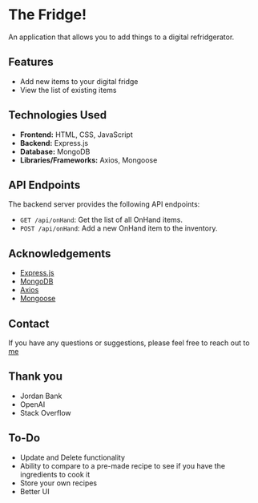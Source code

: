 # The Fridge!

An application that allows you to add things to a digital refridgerator. 

## Features

- Add new items to your digital fridge
- View the list of existing items

## Technologies Used

- **Frontend:** HTML, CSS, JavaScript
- **Backend:** Express.js
- **Database:** MongoDB
- **Libraries/Frameworks:** Axios, Mongoose

## API Endpoints

The backend server provides the following API endpoints:

- `GET /api/onHand`: Get the list of all OnHand items.
- `POST /api/onHand`: Add a new OnHand item to the inventory.

## Acknowledgements

- [Express.js](https://expressjs.com)
- [MongoDB](https://www.mongodb.com)
- [Axios](https://axios-http.com)
- [Mongoose](https://mongoosejs.com)

## Contact

If you have any questions or suggestions, please feel free to reach out to [me](https://github.com/ChristopherErb)

## Thank you
- Jordan Bank
- OpenAI
- Stack Overflow

## To-Do

- Update and Delete functionality
- Ability to compare to a pre-made recipe to see if you have the ingredients to cook it
- Store your own recipes
- Better UI



